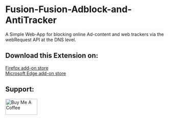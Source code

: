 # Fusion-Fusion-Adblock-and-AntiTracker
A Simple Web-App for blocking online Ad-content and web trackers via the webRequest API at the DNS level.
## Download this Extension on:
<a href="https://addons.mozilla.org/en-US/firefox/addon/fusion-adblock-and-antitracker/">Firefox add-on store</a><br>
<a href="https://microsoftedge.microsoft.com/addons/detail/fusion-adblocker-and-anti/oakoeehkampakecflmjaaobinkhlfnmd">Microsoft Edge add-on store</a>
## Support:
<a href="https://www.buymeacoffee.com/fusion" target="_blank"><img src="https://cdn.buymeacoffee.com/buttons/v2/default-yellow.png" alt="Buy Me A Coffee" style="height: 50px !important;width: 100px !important;"></a>
